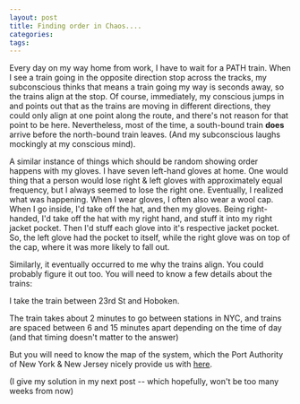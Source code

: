 ```yaml
---
layout: post
title: Finding order in Chaos....
categories: 
tags: 
---
```


  <p>Every day on my way home from work, I have to wait for a PATH train.  When I see a train going in the opposite direction stop across the tracks, my subconscious thinks that means a train going my way is seconds away, so the trains align at the stop.  Of course, immediately, my conscious jumps in and points out that as the trains are moving in different directions, they could only align at one point along the route, and there's not reason for that point to be here.  Nevertheless, most of the time, a south-bound train <strong>does </strong>arrive before the north-bound train leaves.  (And my subconscious laughs mockingly at my conscious mind).  </p> <p>A similar instance of things which should be random showing order happens with my gloves.  I have seven left-hand gloves at home.  One would thing that a person would lose right &amp; left gloves with approximately equal frequency, but I always seemed to lose the right one.  Eventually, I realized what was happening.  When I wear gloves, I often also wear a wool cap.  When I go inside, I'd take off the hat, and then my gloves.  Being right-handed, I'd take off the hat with my right hand, and stuff it into my right jacket pocket.  Then I'd stuff each glove into it's respective jacket pocket.  So, the left glove had the pocket to itself, while the right glove was on top of the cap, where it was more likely to fall out.</p> <p>Similarly, it eventually occurred to me why the trains align.  You could probably figure it out too.  You will need to know a few details about the trains:</p> <p>I take the train between  23rd St and Hoboken.</p> <p>The train takes about 2 minutes to go between stations in NYC, and trains are spaced between 6 and 15 minutes apart depending on the time of day (and that timing doesn't matter to the answer)</p> <p>But you will need to know the map of the system, which the Port Authority of New York &amp; New Jersey nicely provide us with <a href="http://www.panynj.gov/CommutingTravel/path/html/map.html">here</a>.</p> <p>(I give my solution in my next post -- which hopefully, won't be too many weeks from now)</p>